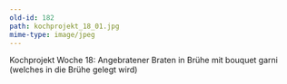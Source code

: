```yaml
---
old-id: 182
path: kochprojekt_18_01.jpg
mime-type: image/jpeg
---
```

Kochprojekt Woche 18:
Angebratener Braten in Brühe mit bouquet garni (welches in die Brühe gelegt wird)

